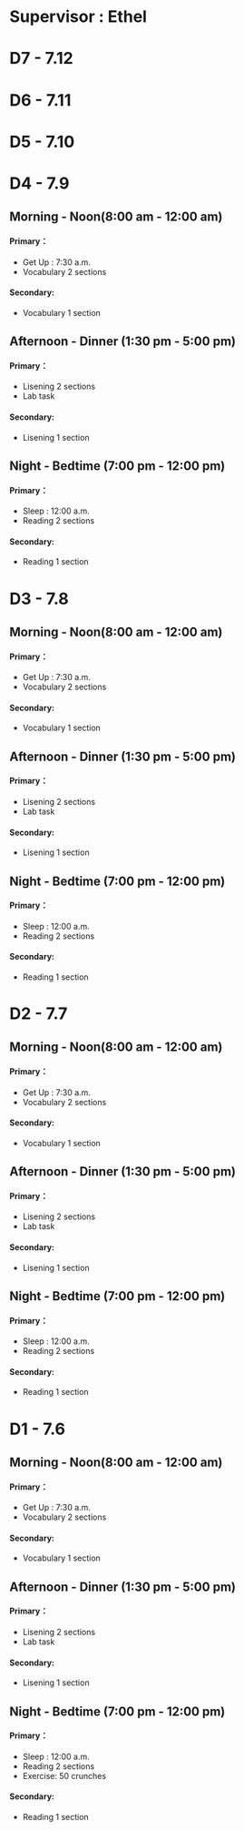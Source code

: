 # **Supervisor : Ethel**

# D7 - 7.12
# D6 - 7.11
# D5 - 7.10
# D4 - 7.9
## Morning - Noon(8:00 am - 12:00 am)
#### Primary：
- Get Up : 7:30 a.m.
- Vocabulary 2 sections
#### Secondary:
- Vocabulary 1 section
## Afternoon - Dinner (1:30 pm - 5:00 pm)
#### Primary：
- Lisening 2 sections
- Lab task
#### Secondary:
- Lisening 1 section
## Night - Bedtime (7:00 pm - 12:00 pm)
#### Primary：
- Sleep : 12:00 a.m.
- Reading 2 sections
#### Secondary:
- Reading 1 section
# D3 - 7.8
## Morning - Noon(8:00 am - 12:00 am)
#### Primary：
- Get Up : 7:30 a.m.
- Vocabulary 2 sections
#### Secondary:
- Vocabulary 1 section
## Afternoon - Dinner (1:30 pm - 5:00 pm)
#### Primary：
- Lisening 2 sections
- Lab task
#### Secondary:
- Lisening 1 section
## Night - Bedtime (7:00 pm - 12:00 pm)
#### Primary：
- Sleep : 12:00 a.m.
- Reading 2 sections
#### Secondary:
- Reading 1 section
# D2 - 7.7
## Morning - Noon(8:00 am - 12:00 am)
#### Primary：
- Get Up : 7:30 a.m.
- Vocabulary 2 sections
#### Secondary:
- Vocabulary 1 section
## Afternoon - Dinner (1:30 pm - 5:00 pm)
#### Primary：
- Lisening 2 sections
- Lab task
#### Secondary:
- Lisening 1 section
## Night - Bedtime (7:00 pm - 12:00 pm)
#### Primary：
- Sleep : 12:00 a.m.
- Reading 2 sections
#### Secondary:
- Reading 1 section

# D1 - 7.6
## Morning - Noon(8:00 am - 12:00 am)
#### Primary：
- Get Up : 7:30 a.m.
- Vocabulary 2 sections
#### Secondary:
- Vocabulary 1 section
## Afternoon - Dinner (1:30 pm - 5:00 pm)
#### Primary：
- Lisening 2 sections
- Lab task
#### Secondary:
- Lisening 1 section
## Night - Bedtime (7:00 pm - 12:00 pm)
#### Primary：
- Sleep : 12:00 a.m.
- Reading 2 sections
- Exercise: 50 crunches
#### Secondary:
- Reading 1 section
